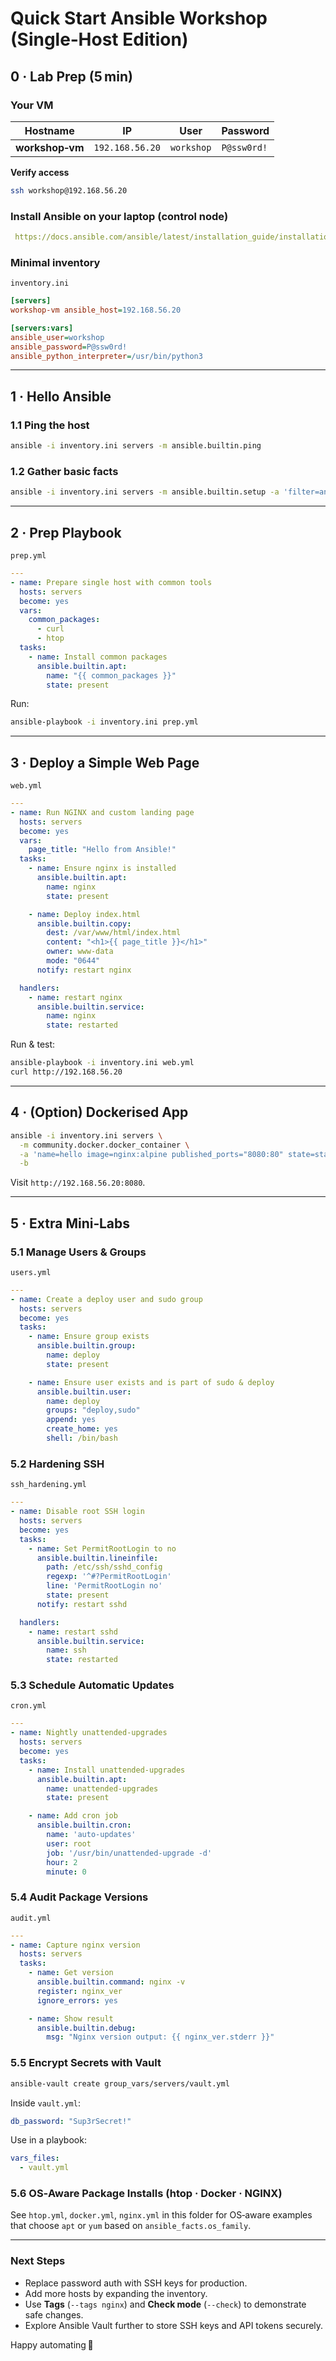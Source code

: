 
# Quick Start Ansible Workshop (Single‑Host Edition)

## 0 · Lab Prep (5 min)

### Your VM
| Hostname | IP | User | Password |
|---|---|---|---|
| **workshop‑vm** | `192.168.56.20` | `workshop` | `P@ssw0rd!` |

**Verify access**

```bash
ssh workshop@192.168.56.20
```

### Install Ansible on your laptop (control node)

```yaml 
 https://docs.ansible.com/ansible/latest/installation_guide/installation_distros.html#installing-distros

```

### Minimal inventory

`inventory.ini`

```ini
[servers]
workshop-vm ansible_host=192.168.56.20

[servers:vars]
ansible_user=workshop
ansible_password=P@ssw0rd!
ansible_python_interpreter=/usr/bin/python3
```

---

## 1 · Hello Ansible

### 1.1 Ping the host

```bash
ansible -i inventory.ini servers -m ansible.builtin.ping
```

### 1.2 Gather basic facts

```bash
ansible -i inventory.ini servers -m ansible.builtin.setup -a 'filter=ansible_distribution*'
```

---

## 2 · Prep Playbook

`prep.yml`

```yaml
---
- name: Prepare single host with common tools
  hosts: servers
  become: yes
  vars:
    common_packages:
      - curl
      - htop
  tasks:
    - name: Install common packages
      ansible.builtin.apt:
        name: "{{ common_packages }}"
        state: present
```

Run:

```bash
ansible-playbook -i inventory.ini prep.yml
```

---

## 3 · Deploy a Simple Web Page

`web.yml`

```yaml
---
- name: Run NGINX and custom landing page
  hosts: servers
  become: yes
  vars:
    page_title: "Hello from Ansible!"
  tasks:
    - name: Ensure nginx is installed
      ansible.builtin.apt:
        name: nginx
        state: present

    - name: Deploy index.html
      ansible.builtin.copy:
        dest: /var/www/html/index.html
        content: "<h1>{{ page_title }}</h1>"
        owner: www-data
        mode: "0644"
      notify: restart nginx

  handlers:
    - name: restart nginx
      ansible.builtin.service:
        name: nginx
        state: restarted
```

Run & test:

```bash
ansible-playbook -i inventory.ini web.yml
curl http://192.168.56.20
```

---

## 4 · (Option) Dockerised App

```bash
ansible -i inventory.ini servers \
  -m community.docker.docker_container \
  -a 'name=hello image=nginx:alpine published_ports="8080:80" state=started' \
  -b
```

Visit `http://192.168.56.20:8080`.

---

## 5 · Extra Mini‑Labs

### 5.1 Manage Users & Groups

`users.yml`

```yaml
---
- name: Create a deploy user and sudo group
  hosts: servers
  become: yes
  tasks:
    - name: Ensure group exists
      ansible.builtin.group:
        name: deploy
        state: present

    - name: Ensure user exists and is part of sudo & deploy
      ansible.builtin.user:
        name: deploy
        groups: "deploy,sudo"
        append: yes
        create_home: yes
        shell: /bin/bash
```

### 5.2 Hardening SSH

`ssh_hardening.yml`

```yaml
---
- name: Disable root SSH login
  hosts: servers
  become: yes
  tasks:
    - name: Set PermitRootLogin to no
      ansible.builtin.lineinfile:
        path: /etc/ssh/sshd_config
        regexp: '^#?PermitRootLogin'
        line: 'PermitRootLogin no'
        state: present
      notify: restart sshd

  handlers:
    - name: restart sshd
      ansible.builtin.service:
        name: ssh
        state: restarted
```

### 5.3 Schedule Automatic Updates

`cron.yml`

```yaml
---
- name: Nightly unattended-upgrades
  hosts: servers
  become: yes
  tasks:
    - name: Install unattended-upgrades
      ansible.builtin.apt:
        name: unattended-upgrades
        state: present

    - name: Add cron job
      ansible.builtin.cron:
        name: 'auto-updates'
        user: root
        job: '/usr/bin/unattended-upgrade -d'
        hour: 2
        minute: 0
```

### 5.4 Audit Package Versions

`audit.yml`

```yaml
---
- name: Capture nginx version
  hosts: servers
  tasks:
    - name: Get version
      ansible.builtin.command: nginx -v
      register: nginx_ver
      ignore_errors: yes

    - name: Show result
      ansible.builtin.debug:
        msg: "Nginx version output: {{ nginx_ver.stderr }}"
```

### 5.5 Encrypt Secrets with Vault

```bash
ansible-vault create group_vars/servers/vault.yml
```

Inside `vault.yml`:

```yaml
db_password: "Sup3rSecret!"
```

Use in a playbook:

```yaml
vars_files:
  - vault.yml
```

### 5.6 OS‑Aware Package Installs (htop · Docker · NGINX)

See `htop.yml`, `docker.yml`, `nginx.yml` in this folder for OS‑aware examples that choose `apt` or `yum` based on `ansible_facts.os_family`.

---

### Next Steps

* Replace password auth with SSH keys for production.
* Add more hosts by expanding the inventory.
* Use **Tags** (`--tags nginx`) and **Check mode** (`--check`) to demonstrate safe changes.
* Explore Ansible Vault further to store SSH keys and API tokens securely.

Happy automating 🚀